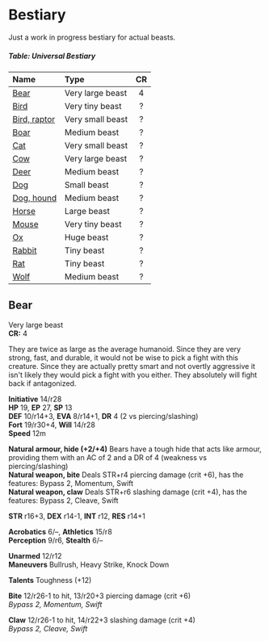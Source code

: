 # Bestiary

Just a work in progress bestiary for actual beasts.

##### Table: Universal Bestiary
| Name | Type | CR |
|:-|:-|:-:|
| [Bear](#bear) | Very large beast | 4 |
| [Bird](#bird) | Very tiny beast | ? |
| [Bird, raptor](#bird-raptor) | Very small beast | ? |
| [Boar](#boar) | Medium beast | ? |
| [Cat](#cat) | Very small beast | ? |
| [Cow](#cow) | Very large beast | ? |
| [Deer](#deer) | Medium beast | ? |
| [Dog](#dog) | Small beast | ? |
| [Dog, hound](#dog-hound) | Medium beast | ? |
| [Horse](#horse) | Large beast | ? |
| [Mouse](#mouse) | Very tiny beast | ? |
| [Ox](#ox) | Huge beast | ? |
| [Rabbit](#rabbit) | Tiny beast | ? |
| [Rat](#rat) | Tiny beast | ? |
| [Wolf](#wolf) | Medium beast | ? |

## Bear

Very large beast  
**CR:** 4

They are twice as large as the average humanoid. Since they are very strong, fast, and durable, it would not be wise to pick a fight with this creature. Since they are actually pretty smart and not overtly aggressive it isn't likely they would pick a fight with you either. They absolutely will fight back if antagonized.

**Initiative** 14/r28  
**HP** 19, **EP** 27, **SP** 13  
**DEF** 10/r14+3, **EVA** 8/r14+1, **DR** 4 (2 vs piercing/slashing)  
**Fort** 19/r30+4, **Will** 14/r28  
**Speed** 12m

**Natural armour, hide (+2/+4)** Bears have a tough hide that acts like armour, providing them with an AC of 2 and a DR of 4 (weakness vs piercing/slashing)  
**Natural weapon, bite** Deals STR+r4 piercing damage (crit +6), has the features: Bypass 2, Momentum, Swift  
**Natural weapon, claw** Deals STR+r6 slashing damage (crit +4), has the features: Bypass 2, Cleave, Swift

**STR** r16+3, **DEX** r14-1, **INT** r12, **RES** r14+1

**Acrobatics** 6/–, **Athletics** 15/r8  
**Perception** 9/r6, **Stealth** 6/–

**Unarmed** 12/r12  
**Maneuvers** Bullrush, Heavy Strike, Knock Down

**Talents** Toughness (+12)

**Bite** 12/r26-1 to hit, 13/r20+3 piercing damage (crit +6)  
*Bypass 2, Momentum, Swift*

**Claw** 12/r26-1 to hit, 14/r22+3 slashing damage (crit +4)  
*Bypass 2, Cleave, Swift*
